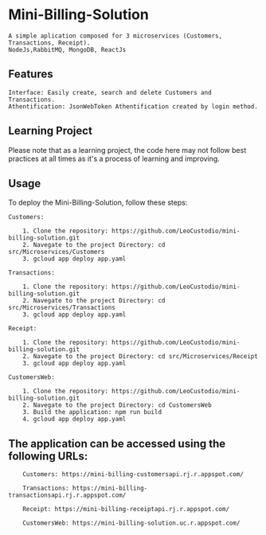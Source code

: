 # **Mini-Billing-Solution**
    A simple aplication composed for 3 microservices (Customers, Transactions, Receipt).
    NodeJs,RabbitMQ, MongoDB, ReactJs


## **Features**
    Interface: Easily create, search and delete Customers and Transactions.
    Athentification: JsonWebToken Athentification created by login method.
## Learning Project
Please note that as a learning project, the code here may not follow best practices at all times as it's a process of learning and improving.


## **Usage**

To deploy the Mini-Billing-Solution, follow these steps:

    Customers:

        1. Clone the repository: https://github.com/LeoCustodio/mini-billing-solution.git
        2. Navegate to the project Directory: cd src/Microservices/Customers
        3. gcloud app deploy app.yaml

    Transactions:

        1. Clone the repository: https://github.com/LeoCustodio/mini-billing-solution.git
        2. Navegate to the project Directory: cd src/Microservices/Transactions
        3. gcloud app deploy app.yaml

    Receipt:

        1. Clone the repository: https://github.com/LeoCustodio/mini-billing-solution.git
        2. Navegate to the project Directory: cd src/Microservices/Receipt
        3. gcloud app deploy app.yaml
    
    CustomersWeb:

        1. Clone the repository: https://github.com/LeoCustodio/mini-billing-solution.git
        2. Navegate to the project Directory: cd CustomersWeb
        3. Build the application: npm run build
        4. gcloud app deploy app.yaml

## The application can be accessed using the following URLs:
        
        Customers: https://mini-billing-customersapi.rj.r.appspot.com/
        
        Transactions: https://mini-billing-transactionsapi.rj.r.appspot.com/
        
        Receipt: https://mini-billing-receiptapi.rj.r.appspot.com/
        
        CustomersWeb: https://mini-billing-solution.uc.r.appspot.com/
